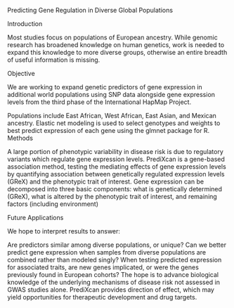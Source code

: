 Predicting Gene Regulation in Diverse Global Populations

Introduction

Most studies focus on populations of European ancestry. While genomic research has broadened knowledge on human genetics, work is needed to expand this knowledge to more diverse groups, otherwise an entire breadth of useful information is missing.

Objective

We are working to expand genetic predictors of gene expression in additional world populations using SNP data alongside gene expression levels from the third phase of the International HapMap Project.

Populations include East African, West African, East Asian, and Mexican ancestry.
Elastic net modeling is used to select genotypes and weights to best predict expression of each gene using the glmnet package for R.
Methods

A large portion of phenotypic variability in disease risk is due to regulatory variants which regulate gene expression levels. PrediXcan is a gene-based association method, testing the mediating effects of gene expression levels by quantifying association between genetically regulated expression levels (GReX) and the phenotypic trait of interest. Gene expression can be decomposed into three basic components: what is genetically determined (GReX), what is altered by the phenotypic trait of interest, and remaining factors (including environment)

Future Applications

We hope to interpret results to answer:

Are predictors similar among diverse populations, or unique?
Can we better predict gene expression when samples from diverse populations are combined rather than modeled singly?
When testing predicted expression for associated traits, are new genes implicated, or were the genes previously found in European cohorts?
The hope is to advance biological knowledge of the underlying mechanisms of disease risk not assessed in GWAS studies alone. PrediXcan provides direction of effect, which may yield opportunities for therapeutic development and drug targets.

